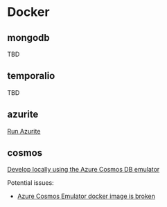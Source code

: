 # Docker

## mongodb

TBD

## temporalio

TBD

## azurite

[Run Azurite][azurite-docker]

## cosmos

[Develop locally using the Azure Cosmos DB emulator][cosmos-emulator]

Potential issues:

* [Azure Cosmos Emulator docker image is broken][cosmos-issue]

[azurite-docker]: https://learn.microsoft.com/en-us/azure/storage/common/storage-use-azurite?tabs=docker-hub%2Cblob-storage#run-azurite
[cosmos-emulator]: https://learn.microsoft.com/en-us/azure/cosmos-db/how-to-develop-emulator?tabs=docker-linux%2Ccsharp&pivots=api-nosql#start-the-emulator
[cosmos-issue]: https://github.com/Azure/azure-cosmos-db-emulator-docker/issues/86
